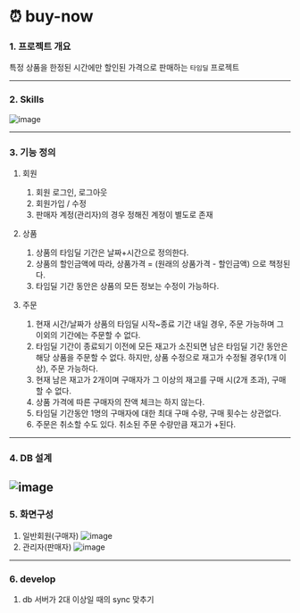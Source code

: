# ⏰ buy-now

### 1. 프로젝트 개요
특정 상품을 한정된 시간에만 할인된 가격으로 판매하는 `타임딜` 프로젝트

---
### 2. Skills
<img alt="image" src="https://github.com/f-lab-edu/buy-now/assets/121920173/49141596-e5f3-4459-8ef4-9e988a09a737">

---
### 3. 기능 정의
1. 회원
    1. 회원 로그인, 로그아웃
    2. 회원가입 / 수정
    3. 판매자 계정(관리자)의 경우 정해진 계정이 별도로 존재

2. 상품
    1. 상품의 타임딜 기간은 날짜+시간으로 정의한다.
    2. 상품의 할인금액에 따라, 상품가격 = (원래의 상품가격 - 할인금액) 으로 책정된다.
    3. 타임딜 기간 동안은 상품의 모든 정보는 수정이 가능하다.

3. 주문
    1. 현재 시간/날짜가 상품의 타임딜 시작~종료 기간 내일 경우, 주문 가능하며 그 이외의 기간에는 주문할 수 없다.
    2. 타임딜 기간이 종료되기 이전에 모든 재고가 소진되면 남은 타임딜 기간 동안은 해당 상품을 주문할 수 없다. 하지만, 상품 수정으로 재고가 수정될 경우(1개 이상), 주문 가능하다.
    3. 현재 남은 재고가 2개이며 구매자가 그 이상의 재고를 구매 시(2개 초과), 구매할 수 없다.
    4. 상품 가격에 따른 구매자의 잔액 체크는 하지 않는다.
    5. 타임딜 기간동안 1명의 구매자에 대한 최대 구매 수량, 구매 횟수는 상관없다.
    6. 주문은 취소할 수도 있다. 취소된 주문 수량만큼 재고가 +된다.
---
### 4. DB 설계
![image](https://github.com/f-lab-edu/buy-now/assets/121920173/f4fd97d1-70c6-44a6-aa6e-464409559b4e)
---
### 5. 화면구성
1. 일반회원(구매자)
![image](https://github.com/f-lab-edu/buy-now/assets/121920173/bb0c1f11-a062-49a2-b96d-a0ebb1f20ae3)
2. 관리자(판매자)
![image](https://github.com/f-lab-edu/buy-now/assets/121920173/11c62a82-2ce1-4c73-bdf7-5ce75e5dedcf)
---
### 6. develop
1. db 서버가 2대 이상일 때의 sync 맞추기 
